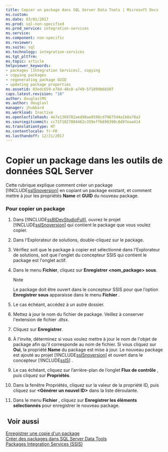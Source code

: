 ```yaml
---
title: Copier un package dans SQL Server Data Tools | Microsoft Docs
ms.custom: 
ms.date: 03/01/2017
ms.prod: sql-non-specified
ms.prod_service: integration-services
ms.service: 
ms.component: non-specific
ms.reviewer: 
ms.suite: sql
ms.technology: integration-services
ms.tgt_pltfrm: 
ms.topic: article
helpviewer_keywords:
- packages [Integration Services], copying
- copying packages
- regenerating package GUID
- updating package properties
ms.assetid: 03edc659-e76d-48c0-a749-5f1899b6b507
caps.latest.revision: "18"
author: douglaslMS
ms.author: douglasl
manager: jhubbard
ms.workload: Inactive
ms.openlocfilehash: 4e7e1369782aed98ae8598cd79675d4a1b0a70a2
ms.sourcegitcommit: cc71f1027884462c359effb898390c8d97eaa414
ms.translationtype: HT
ms.contentlocale: fr-FR
ms.lasthandoff: 12/21/2017
---
```

# <a name="copy-a-package-in-sql-server-data-tools"></a>Copier un package dans les outils de données SQL Server
  Cette rubrique explique comment créer un package [!INCLUDE[ssISnoversion](../includes/ssisnoversion-md.md)] en copiant un package existant, et comment mettre à jour les propriétés **Name** et **GUID** du nouveau package.  
  
### <a name="to-copy-a-package"></a>Pour copier un package  
  
1.  Dans [!INCLUDE[ssBIDevStudioFull](../includes/ssbidevstudiofull-md.md)], ouvrez le projet [!INCLUDE[ssISnoversion](../includes/ssisnoversion-md.md)] qui contient le package que vous voulez copier.  
  
2.  Dans l'Explorateur de solutions, double-cliquez sur le package.  
  
3.  Vérifiez soit que le package à copier est sélectionné dans l'Explorateur de solutions, soit que l'onglet du concepteur SSIS qui contient le package est l'onglet actif.  
  
4.  Dans le menu **Fichier**, cliquez sur **Enregistrer \<nom_package> sous**.  
  
    > [!NOTE]  
    >  Le package doit être ouvert dans le concepteur SSIS pour que l’option **Enregistrer sous** apparaisse dans le menu **Fichier** .  
  
5.  Le cas échéant, accédez à un autre dossier.  
  
6.  Mettez à jour le nom du fichier de package. Veillez à conserver l'extension de fichier .dtsx.  
  
7.  Cliquez sur **Enregistrer**.  
  
8.  À l'invite, déterminez si vous voulez mettre à jour le nom de l'objet de package afin qu'il corresponde au nom de fichier. Si vous cliquez sur **Oui**, la propriété **Name** du package est mise à jour. Le nouveau package est ajouté au projet [!INCLUDE[ssISnoversion](../includes/ssisnoversion-md.md)] et ouvert dans le concepteur [!INCLUDE[ssIS](../includes/ssis-md.md)] .  
  
9. Le cas échéant, cliquez sur l’arrière-plan de l’onglet **Flux de contrôle** , puis cliquez sur **Propriétés**.  
  
10. Dans la fenêtre Propriétés, cliquez sur la valeur de la propriété ID, puis cliquez sur **\<Générer un nouvel ID>** dans la liste déroulante.  
  
11. Dans le menu **Fichier** , cliquez sur **Enregistrer les éléments sélectionnés** pour enregistrer le nouveau package.  
  
## <a name="see-also"></a> Voir aussi  
 [Enregistrer une copie d'un package](http://msdn.microsoft.com/library/21482a20-e420-4452-b7eb-8f9fa1929f31)   
 [Créer des packages dans SQL Server Data Tools](../integration-services/create-packages-in-sql-server-data-tools.md)   
 [Packages Integration Services &#40;SSIS&#41;](../integration-services/integration-services-ssis-packages.md)  
  
  
